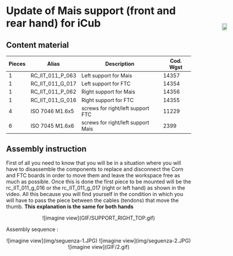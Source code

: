 # **Update of Mais support (front and rear hand) for iCub**



## Content material

|  Pieces |         Alias  |    Description  |  Cod. Wgst |
|   ---   |         ---    |      ---        |     ---    |
|     1   |  RC_IIT_011_P_063 |  Left support for Mais | 14357 |
|     1   | RC_IIT_011_G_017 |  Left support for FTC | 14354 | 
|     1   |  RC_IIT_011_P_062 |  Right support for Mais | 14356 |
|     1   |  RC_IIT_011_G_016  |   Right support for FTC      | 14355 |
|     4   |  ISO 7046 M1.6x5 |  screws for right/left support FTC | 11229 |
|     6   | ISO 7045 M1.6x6 | screws for right/left support Mais |  2399 |


## Assembly instruction

First of all you need to know that you will be in a situation where you will have to disassemble the components to replace and disconnect the Corn and FTC boards  in order to move them and leave the workspace free as much as possible.
Once this is done the first piece to be mounted will be the rc_IIT_011_g_016 or the rc_IIT_011_g_017 (right or left hand) as shown in the video. All this because you will find yourself in the condition in which you will have to pass the piece between the cables (tendons) that move the thumb.
**This explanation is the same for both hands**

<center> ![imagine view](GIF/SUPPORT_RIGHT_TOP.gif) </center>

Assembly sequence :


<center> ![imagine view](img/seguenza-1.JPG) ![imagine view](img/seguenza-2.JPG)  </center>

<div style="position:fixed;top:140px;left:85%;">
    <img src="../GIF/icub-rotate.gif" width="85%" height="85%">
</div>

<center> ![imagine view](GIF/2.gif) </center>

